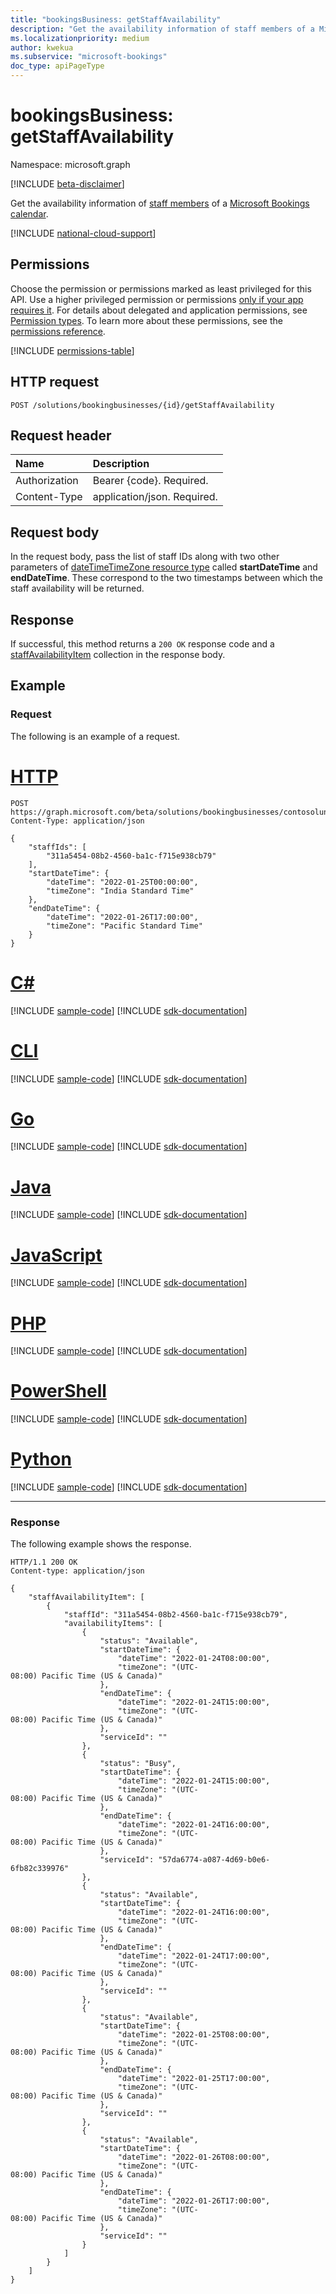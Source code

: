 ```yaml
---
title: "bookingsBusiness: getStaffAvailability"
description: "Get the availability information of staff members of a Microsoft Bookings calendar."
ms.localizationpriority: medium
author: kwekua
ms.subservice: "microsoft-bookings"
doc_type: apiPageType
---
```


# bookingsBusiness: getStaffAvailability

Namespace: microsoft.graph

[!INCLUDE [beta-disclaimer](../../includes/beta-disclaimer.md)]

Get the availability information of [staff members](../resources/bookingstaffmember.md) of a [Microsoft Bookings calendar](../resources/bookingappointment.md).

[!INCLUDE [national-cloud-support](../../includes/global-only.md)]

## Permissions

Choose the permission or permissions marked as least privileged for this API. Use a higher privileged permission or permissions [only if your app requires it](/graph/permissions-overview#best-practices-for-using-microsoft-graph-permissions). For details about delegated and application permissions, see [Permission types](/graph/permissions-overview#permission-types). To learn more about these permissions, see the [permissions reference](/graph/permissions-reference).

<!-- { "blockType": "permissions", "name": "bookingbusiness_getstaffavailability" } -->
[!INCLUDE [permissions-table](../includes/permissions/bookingbusiness-getstaffavailability-permissions.md)]

## HTTP request

<!-- { "blockType": "ignored" } -->
```http
POST /solutions/bookingbusinesses/{id}/getStaffAvailability
```

## Request header

|Name |Description |
|:--------------|:------------|
|Authorization |Bearer {code}. Required. |
|Content-Type| application/json. Required.|

## Request body

In the request body, pass the list of staff IDs along with two other parameters of [dateTimeTimeZone resource type](/graph/api/resources/datetimetimezone) called **startDateTime** and **endDateTime**. These correspond to the two timestamps between which the staff availability will be returned.

## Response

If successful, this method returns a `200 OK` response code and a [staffAvailabilityItem](../resources/staffavailabilityitem.md) collection in the response body.

## Example

### Request
The following is an example of a request.


# [HTTP](#tab/http)
<!-- {
  "blockType": "request",
  "name": "bookingbusiness_getstaffavailability",
  "sampleKeys": ["contosolunchdelivery@contoso.com"]
}-->

```msgraph-interactive
POST https://graph.microsoft.com/beta/solutions/bookingbusinesses/contosolunchdelivery@contoso.com/getStaffAvailability
Content-Type: application/json

{
    "staffIds": [
        "311a5454-08b2-4560-ba1c-f715e938cb79"
    ],
    "startDateTime": {
        "dateTime": "2022-01-25T00:00:00",
        "timeZone": "India Standard Time"
    },
    "endDateTime": {
        "dateTime": "2022-01-26T17:00:00",
        "timeZone": "Pacific Standard Time"
    }
}
```

# [C#](#tab/csharp)
[!INCLUDE [sample-code](../includes/snippets/csharp/bookingbusiness-getstaffavailability-csharp-snippets.md)]
[!INCLUDE [sdk-documentation](../includes/snippets/snippets-sdk-documentation-link.md)]

# [CLI](#tab/cli)
[!INCLUDE [sample-code](../includes/snippets/cli/bookingbusiness-getstaffavailability-cli-snippets.md)]
[!INCLUDE [sdk-documentation](../includes/snippets/snippets-sdk-documentation-link.md)]

# [Go](#tab/go)
[!INCLUDE [sample-code](../includes/snippets/go/bookingbusiness-getstaffavailability-go-snippets.md)]
[!INCLUDE [sdk-documentation](../includes/snippets/snippets-sdk-documentation-link.md)]

# [Java](#tab/java)
[!INCLUDE [sample-code](../includes/snippets/java/bookingbusiness-getstaffavailability-java-snippets.md)]
[!INCLUDE [sdk-documentation](../includes/snippets/snippets-sdk-documentation-link.md)]

# [JavaScript](#tab/javascript)
[!INCLUDE [sample-code](../includes/snippets/javascript/bookingbusiness-getstaffavailability-javascript-snippets.md)]
[!INCLUDE [sdk-documentation](../includes/snippets/snippets-sdk-documentation-link.md)]

# [PHP](#tab/php)
[!INCLUDE [sample-code](../includes/snippets/php/bookingbusiness-getstaffavailability-php-snippets.md)]
[!INCLUDE [sdk-documentation](../includes/snippets/snippets-sdk-documentation-link.md)]

# [PowerShell](#tab/powershell)
[!INCLUDE [sample-code](../includes/snippets/powershell/bookingbusiness-getstaffavailability-powershell-snippets.md)]
[!INCLUDE [sdk-documentation](../includes/snippets/snippets-sdk-documentation-link.md)]

# [Python](#tab/python)
[!INCLUDE [sample-code](../includes/snippets/python/bookingbusiness-getstaffavailability-python-snippets.md)]
[!INCLUDE [sdk-documentation](../includes/snippets/snippets-sdk-documentation-link.md)]

---

### Response

The following example shows the response.

<!-- {
  "blockType": "response",
  "truncated": true,
  "@odata.type": "microsoft.graph.staffAvailabilityItem",
} -->

```http
HTTP/1.1 200 OK
Content-type: application/json

{
    "staffAvailabilityItem": [
        {
            "staffId": "311a5454-08b2-4560-ba1c-f715e938cb79",
            "availabilityItems": [
                {
                    "status": "Available",
                    "startDateTime": {
                        "dateTime": "2022-01-24T08:00:00",
                        "timeZone": "(UTC-08:00) Pacific Time (US & Canada)"
                    },
                    "endDateTime": {
                        "dateTime": "2022-01-24T15:00:00",
                        "timeZone": "(UTC-08:00) Pacific Time (US & Canada)"
                    },
                    "serviceId": ""
                },
                {
                    "status": "Busy",
                    "startDateTime": {
                        "dateTime": "2022-01-24T15:00:00",
                        "timeZone": "(UTC-08:00) Pacific Time (US & Canada)"
                    },
                    "endDateTime": {
                        "dateTime": "2022-01-24T16:00:00",
                        "timeZone": "(UTC-08:00) Pacific Time (US & Canada)"
                    },
                    "serviceId": "57da6774-a087-4d69-b0e6-6fb82c339976"
                },
                {
                    "status": "Available",
                    "startDateTime": {
                        "dateTime": "2022-01-24T16:00:00",
                        "timeZone": "(UTC-08:00) Pacific Time (US & Canada)"
                    },
                    "endDateTime": {
                        "dateTime": "2022-01-24T17:00:00",
                        "timeZone": "(UTC-08:00) Pacific Time (US & Canada)"
                    },
                    "serviceId": ""
                },
                {
                    "status": "Available",
                    "startDateTime": {
                        "dateTime": "2022-01-25T08:00:00",
                        "timeZone": "(UTC-08:00) Pacific Time (US & Canada)"
                    },
                    "endDateTime": {
                        "dateTime": "2022-01-25T17:00:00",
                        "timeZone": "(UTC-08:00) Pacific Time (US & Canada)"
                    },
                    "serviceId": ""
                },
                {
                    "status": "Available",
                    "startDateTime": {
                        "dateTime": "2022-01-26T08:00:00",
                        "timeZone": "(UTC-08:00) Pacific Time (US & Canada)"
                    },
                    "endDateTime": {
                        "dateTime": "2022-01-26T17:00:00",
                        "timeZone": "(UTC-08:00) Pacific Time (US & Canada)"
                    },
                    "serviceId": ""
                }
            ]
        }
    ]
}
```
<!--
In the response body, for each staff member, their available windows are returned. The types of status of the windows are explained below.

|Type      | Explanation              |
|:--------------------|:---------------------------------------------------------|
|Available | The staff member is available in the given window.   |
|slotAvailable | The staff member has an appointment in the given window. The appointment is for a service which has **maxAttendeecount** more than 1. The customer can join this appointment as there are empty slots available.   |
|Busy | The staff member has an appointment in the given window. Either the staff member has an appointment for a service which has **maxAttendeecount** equal to 1 or the staff has an appointment for a service with **maxAttendeecount** more than 1 but without any available slots.  |


-->
